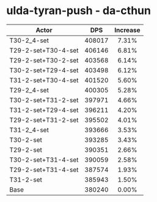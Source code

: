 # ulda-tyran-push - da-cthun
| Actor | DPS | Increase |
|---|:---:|:---:|
|T30-2_4-set|408017|7.31%|
|T29-2-set+T30-4-set|406146|6.81%|
|T29-2-set+T30-2-set|403568|6.14%|
|T30-2-set+T29-4-set|403498|6.12%|
|T31-2-set+T30-4-set|401520|5.60%|
|T29-2_4-set|400305|5.28%|
|T30-2-set+T31-2-set|397971|4.66%|
|T31-2-set+T29-4-set|396211|4.20%|
|T29-2-set+T31-2-set|395502|4.01%|
|T31-2_4-set|393666|3.53%|
|T30-2-set|393285|3.43%|
|T29-2-set|390351|2.66%|
|T30-2-set+T31-4-set|390059|2.58%|
|T29-2-set+T31-4-set|387574|1.93%|
|T31-2-set|385943|1.50%|
|Base|380240|0.00%|

